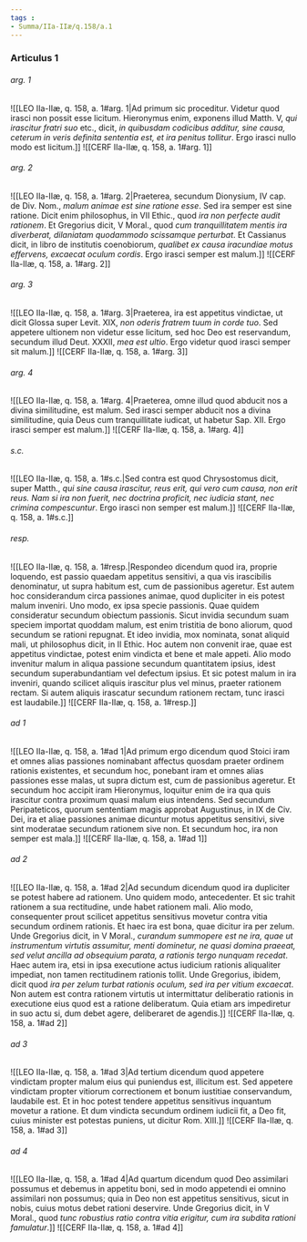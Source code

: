 ```yaml
---
tags : 
- Summa/IIa-IIæ/q.158/a.1
---
```


### Articulus 1

###### arg. 1
![[LEO IIa-IIæ, q. 158, a. 1#arg. 1|Ad primum sic proceditur. Videtur quod irasci non possit esse licitum. Hieronymus enim, exponens illud Matth. V, *qui irascitur fratri suo* etc., dicit, *in quibusdam codicibus additur, sine causa, ceterum in veris definita sententia est, et ira penitus tollitur*. Ergo irasci nullo modo est licitum.]]
![[CERF IIa-IIæ, q. 158, a. 1#arg. 1]]

###### arg. 2
![[LEO IIa-IIæ, q. 158, a. 1#arg. 2|Praeterea, secundum Dionysium, IV cap. de Div. Nom., *malum animae est sine ratione esse*. Sed ira semper est sine ratione. Dicit enim philosophus, in VII Ethic., quod *ira non perfecte audit rationem*. Et Gregorius dicit, V Moral., quod *cum tranquillitatem mentis ira diverberat, dilaniatam quodammodo scissamque perturbat*. Et Cassianus dicit, in libro de institutis coenobiorum, *qualibet ex causa iracundiae motus effervens, excaecat oculum cordis*. Ergo irasci semper est malum.]]
![[CERF IIa-IIæ, q. 158, a. 1#arg. 2]]

###### arg. 3
![[LEO IIa-IIæ, q. 158, a. 1#arg. 3|Praeterea, ira est appetitus vindictae, ut dicit Glossa super Levit. XIX, *non oderis fratrem tuum in corde tuo*. Sed appetere ultionem non videtur esse licitum, sed hoc Deo est reservandum, secundum illud Deut. XXXII, *mea est ultio*. Ergo videtur quod irasci semper sit malum.]]
![[CERF IIa-IIæ, q. 158, a. 1#arg. 3]]

###### arg. 4
![[LEO IIa-IIæ, q. 158, a. 1#arg. 4|Praeterea, omne illud quod abducit nos a divina similitudine, est malum. Sed irasci semper abducit nos a divina similitudine, quia Deus cum tranquillitate iudicat, ut habetur Sap. XII. Ergo irasci semper est malum.]]
![[CERF IIa-IIæ, q. 158, a. 1#arg. 4]]

###### s.c.
![[LEO IIa-IIæ, q. 158, a. 1#s.c.|Sed contra est quod Chrysostomus dicit, super Matth., *qui sine causa irascitur, reus erit, qui vero cum causa, non erit reus. Nam si ira non fuerit, nec doctrina proficit, nec iudicia stant, nec crimina compescuntur*. Ergo irasci non semper est malum.]]
![[CERF IIa-IIæ, q. 158, a. 1#s.c.]]

###### resp.
![[LEO IIa-IIæ, q. 158, a. 1#resp.|Respondeo dicendum quod ira, proprie loquendo, est passio quaedam appetitus sensitivi, a qua vis irascibilis denominatur, ut supra habitum est, cum de passionibus ageretur. Est autem hoc considerandum circa passiones animae, quod dupliciter in eis potest malum inveniri. Uno modo, ex ipsa specie passionis. Quae quidem consideratur secundum obiectum passionis. Sicut invidia secundum suam speciem importat quoddam malum, est enim tristitia de bono aliorum, quod secundum se rationi repugnat. Et ideo invidia, mox nominata, sonat aliquid mali, ut philosophus dicit, in II Ethic. Hoc autem non convenit irae, quae est appetitus vindictae, potest enim vindicta et bene et male appeti. Alio modo invenitur malum in aliqua passione secundum quantitatem ipsius, idest secundum superabundantiam vel defectum ipsius. Et sic potest malum in ira inveniri, quando scilicet aliquis irascitur plus vel minus, praeter rationem rectam. Si autem aliquis irascatur secundum rationem rectam, tunc irasci est laudabile.]]
![[CERF IIa-IIæ, q. 158, a. 1#resp.]]

###### ad 1
![[LEO IIa-IIæ, q. 158, a. 1#ad 1|Ad primum ergo dicendum quod Stoici iram et omnes alias passiones nominabant affectus quosdam praeter ordinem rationis existentes, et secundum hoc, ponebant iram et omnes alias passiones esse malas, ut supra dictum est, cum de passionibus ageretur. Et secundum hoc accipit iram Hieronymus, loquitur enim de ira qua quis irascitur contra proximum quasi malum eius intendens. Sed secundum Peripateticos, quorum sententiam magis approbat Augustinus, in IX de Civ. Dei, ira et aliae passiones animae dicuntur motus appetitus sensitivi, sive sint moderatae secundum rationem sive non. Et secundum hoc, ira non semper est mala.]]
![[CERF IIa-IIæ, q. 158, a. 1#ad 1]]

###### ad 2
![[LEO IIa-IIæ, q. 158, a. 1#ad 2|Ad secundum dicendum quod ira dupliciter se potest habere ad rationem. Uno quidem modo, antecedenter. Et sic trahit rationem a sua rectitudine, unde habet rationem mali. Alio modo, consequenter prout scilicet appetitus sensitivus movetur contra vitia secundum ordinem rationis. Et haec ira est bona, quae dicitur ira per zelum. Unde Gregorius dicit, in V Moral., *curandum summopere est ne ira, quae ut instrumentum virtutis assumitur, menti dominetur, ne quasi domina praeeat, sed velut ancilla ad obsequium parata, a rationis tergo nunquam recedat*. Haec autem ira, etsi in ipsa executione actus iudicium rationis aliqualiter impediat, non tamen rectitudinem rationis tollit. Unde Gregorius, ibidem, dicit quod *ira per zelum turbat rationis oculum, sed ira per vitium excaecat*. Non autem est contra rationem virtutis ut intermittatur deliberatio rationis in executione eius quod est a ratione deliberatum. Quia etiam ars impediretur in suo actu si, dum debet agere, deliberaret de agendis.]]
![[CERF IIa-IIæ, q. 158, a. 1#ad 2]]

###### ad 3
![[LEO IIa-IIæ, q. 158, a. 1#ad 3|Ad tertium dicendum quod appetere vindictam propter malum eius qui puniendus est, illicitum est. Sed appetere vindictam propter vitiorum correctionem et bonum iustitiae conservandum, laudabile est. Et in hoc potest tendere appetitus sensitivus inquantum movetur a ratione. Et dum vindicta secundum ordinem iudicii fit, a Deo fit, cuius minister est potestas puniens, ut dicitur Rom. XIII.]]
![[CERF IIa-IIæ, q. 158, a. 1#ad 3]]

###### ad 4
![[LEO IIa-IIæ, q. 158, a. 1#ad 4|Ad quartum dicendum quod Deo assimilari possumus et debemus in appetitu boni, sed in modo appetendi ei omnino assimilari non possumus; quia in Deo non est appetitus sensitivus, sicut in nobis, cuius motus debet rationi deservire. Unde Gregorius dicit, in V Moral., quod *tunc robustius ratio contra vitia erigitur, cum ira subdita rationi famulatur*.]]
![[CERF IIa-IIæ, q. 158, a. 1#ad 4]]

